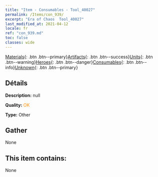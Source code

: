 ```yaml
---
title: "Item - Consumables - Tool_40027"
permalink: /Items/con_939/
excerpt: "Era of Chaos  Tool_40027"
last_modified_at: 2021-04-12
locale: fr
ref: "con_939.md"
toc: false
classes: wide
---
```

 [Materials](/fr/Items/){: .btn .btn--primary}[Artifacts](/fr/Items/Artifacts/){: .btn .btn--success}[Units](/fr/Items/Units/){: .btn .btn--warning}[Heroes](/fr/Items/Heroes/){: .btn .btn--danger}[Consumables](/fr/Items/Consumables/){: .btn .btn--info}[Unknown](/fr/Items/Unknown/){: .btn .btn--primary}

## Détails
 **Description:** null

 **Quality:** <span style="color: #FF8C00">OK</span>

 **Type:** Other

## Gather

  None

## This item contains:

  None

